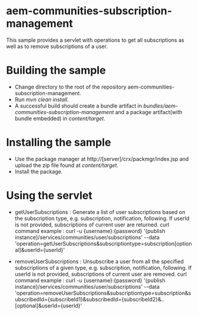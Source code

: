 aem-communities-subscription-management
=======================================
This sample provides a servlet with operations to get all subscriptions as well as to remove subscriptions of a user.

Building the sample
===================

* Change directory to the root of the repository aem-communities-subscription-management.
* Run *mvn clean install*.
* A successful build should create a bundle artifact in *bundles/aem-communities-subscription-management* and a package artifact(with bundle embedded) in *content/target*.

Installing the sample
=====================

* Use the package manager at http://[server]/crx/packmgr/index.jsp and upload the zip file found at *content/target*.
* Install the package.


Using the servlet
=================

* getUserSubscriptions : Generate a list of user subscriptions based on the subscription type, e.g. subscription, notification, following. If userId is not provided, subscriptions of current user are returned.
    curl command example :  curl -u {username}:{password} '{publish instance}/services/communities/user/subscriptions'
							--data 'operation=getUserSubscriptions&subscriptiontype=subscription[optional]&userId={userId}'
    
	 
* removeUserSubscriptions : Unsubscribe a user from all the specified subscriptions of a given type, e.g. subscription, notification, following. If userId is not provided, subscriptions of current user are removed.
    curl command example : curl -u {username}:{password} '{publish instance}/services/communities/user/subscriptions'
						   --data 'operation=removeUserSubscriptions&subscriptiontype=subscription&subscribedId={subscribeId1}&subscribedId={subscribeId2}&..[optional]&userId={userId}'



